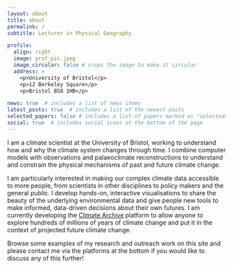 ```yaml
---
layout: about
title: about
permalink: /
subtitle: Lecturer in Physical Geography

profile:
  align: right
  image: prof_pic.jpeg
  image_circular: false # crops the image to make it circular
  address: >
    <p>University of Bristol</p>
    <p>12 Berkeley Square</p>
    <p>Bristol BS8 1HB</p>

news: true  # includes a list of news items
latest_posts: true  # includes a list of the newest posts
selected_papers: false # includes a list of papers marked as "selected={true}"
social: true  # includes social icons at the bottom of the page
---
```


I am a climate scientist at the University of Bristol, working to understand how and why the climate system changes through time. I combine computer models with observations and palaeoclimate reconstructions to understand and constrain the physical mechanisms of past and future climate change.

I am particularly interested in making our complex climate data accessible to more people, from scientists in other disciplines to policy makers and the general public. I develop hands-on, interactive visualisations to share the beauty of the underlying environmental data and give people new tools to make informed, data-driven decisions about their own futures. I am currently developing the [Climate Archive](https://climatearchive.org) platform to allow anyone to explore hundreds of millions of years of climate change and put it in the context of projected future climate change.

Browse some examples of my research and outreach work on this site and please contact me via the platforms at the bottom if you would like to discuss any of this further!